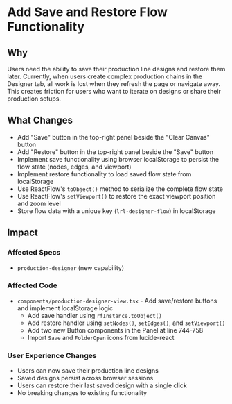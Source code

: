# Add Save and Restore Flow Functionality

## Why

Users need the ability to save their production line designs and restore them later. Currently, when users create complex production chains in the Designer tab, all work is lost when they refresh the page or navigate away. This creates friction for users who want to iterate on designs or share their production setups.

## What Changes

- Add "Save" button in the top-right panel beside the "Clear Canvas" button
- Add "Restore" button in the top-right panel beside the "Save" button
- Implement save functionality using browser localStorage to persist the flow state (nodes, edges, and viewport)
- Implement restore functionality to load saved flow state from localStorage
- Use ReactFlow's `toObject()` method to serialize the complete flow state
- Use ReactFlow's `setViewport()` to restore the exact viewport position and zoom level
- Store flow data with a unique key (`lrl-designer-flow`) in localStorage

## Impact

### Affected Specs

- `production-designer` (new capability)

### Affected Code

- `components/production-designer-view.tsx` - Add save/restore buttons and implement localStorage logic
  - Add save handler using `rfInstance.toObject()`
  - Add restore handler using `setNodes()`, `setEdges()`, and `setViewport()`
  - Add two new Button components in the Panel at line 744-758
  - Import `Save` and `FolderOpen` icons from lucide-react

### User Experience Changes

- Users can now save their production line designs
- Saved designs persist across browser sessions
- Users can restore their last saved design with a single click
- No breaking changes to existing functionality
